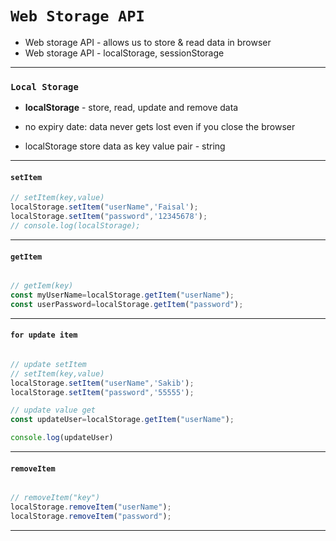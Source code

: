 # `Web Storage API` 

- Web storage API - allows us to store & read data in browser
- Web storage API - localStorage, sessionStorage

---

### `Local Storage` 

- **localStorage**  - store, read, update and remove data
- no expiry date: data never gets lost even if you close the browser

- localStorage store data as key value pair - string

---

#### `setItem` 
```javascript
// setItem(key,value)
localStorage.setItem("userName",'Faisal');
localStorage.setItem("password",'12345678');
// console.log(localStorage);

```
---

#### `getItem` 
```javascript

// getIem(key)
const myUserName=localStorage.getItem("userName");
const userPassword=localStorage.getItem("password");
```

---

#### `for update item` 
```javascript

// update setItem
// setItem(key,value)
localStorage.setItem("userName",'Sakib');
localStorage.setItem("password",'55555');

// update value get 
const updateUser=localStorage.getItem("userName");

console.log(updateUser)
```

---

#### `removeItem` 
```javascript

// removeItem("key")
localStorage.removeItem("userName");
localStorage.removeItem("password");
```

---

